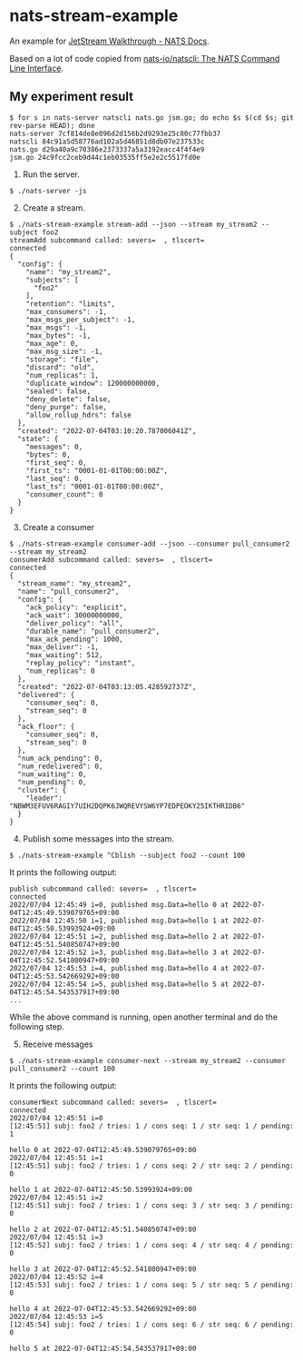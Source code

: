 nats-stream-example
===================

An example for [JetStream Walkthrough - NATS Docs](https://docs.nats.io/nats-concepts/jetstream/js_walkthrough).

Based on a lot of code copied from [nats-io/natscli: The NATS Command Line Interface](https://github.com/nats-io/natscli).

## My experiment result

```
$ for s in nats-server natscli nats.go jsm.go; do echo $s $(cd $s; git rev-parse HEAD); done
nats-server 7cf814de8e096d2d156b2d9293e25c80c77fbb37
natscli 84c91a5d58776ad102a5d46851d8db07e237533c
nats.go d29a40a9c70386e2373337a5a3192eacc4f4f4e9
jsm.go 24c9fcc2ceb9d44c1eb03535ff5e2e2c5517fd0e
```

1. Run the server.

```
$ ./nats-server -js
```


2. Create a stream.

```
$ ./nats-stream-example stream-add --json --stream my_stream2 --subject foo2
streamAdd subcommand called: severs=  , tlscert= 
connected
{
  "config": {
    "name": "my_stream2",
    "subjects": [
      "foo2"
    ],
    "retention": "limits",
    "max_consumers": -1,
    "max_msgs_per_subject": -1,
    "max_msgs": -1,
    "max_bytes": -1,
    "max_age": 0,
    "max_msg_size": -1,
    "storage": "file",
    "discard": "old",
    "num_replicas": 1,
    "duplicate_window": 120000000000,
    "sealed": false,
    "deny_delete": false,
    "deny_purge": false,
    "allow_rollup_hdrs": false
  },
  "created": "2022-07-04T03:10:20.787006041Z",
  "state": {
    "messages": 0,
    "bytes": 0,
    "first_seq": 0,
    "first_ts": "0001-01-01T00:00:00Z",
    "last_seq": 0,
    "last_ts": "0001-01-01T00:00:00Z",
    "consumer_count": 0
  }
}
```

3. Create a consumer

```
$ ./nats-stream-example consumer-add --json --consumer pull_consumer2 --stream my_stream2
consumerAdd subcommand called: severs=  , tlscert= 
connected
{
  "stream_name": "my_stream2",
  "name": "pull_consumer2",
  "config": {
    "ack_policy": "explicit",
    "ack_wait": 30000000000,
    "deliver_policy": "all",
    "durable_name": "pull_consumer2",
    "max_ack_pending": 1000,
    "max_deliver": -1,
    "max_waiting": 512,
    "replay_policy": "instant",
    "num_replicas": 0
  },
  "created": "2022-07-04T03:13:05.428592737Z",
  "delivered": {
    "consumer_seq": 0,
    "stream_seq": 0
  },
  "ack_floor": {
    "consumer_seq": 0,
    "stream_seq": 0
  },
  "num_ack_pending": 0,
  "num_redelivered": 0,
  "num_waiting": 0,
  "num_pending": 0,
  "cluster": {
    "leader": "NBWM3EFUV6RAGIY7UIH2DQPK6JWQREVYSW6YP7EDPEOKY25IKTHRIDB6"
  }
}
```

4. Publish some messages into the stream.

```
$ ./nats-stream-example ^Cblish --subject foo2 --count 100
```

It prints the following output:

```
publish subcommand called: severs=  , tlscert= 
connected
2022/07/04 12:45:49 i=0, published msg.Data=hello 0 at 2022-07-04T12:45:49.539079765+09:00
2022/07/04 12:45:50 i=1, published msg.Data=hello 1 at 2022-07-04T12:45:50.53993924+09:00
2022/07/04 12:45:51 i=2, published msg.Data=hello 2 at 2022-07-04T12:45:51.540850747+09:00
2022/07/04 12:45:52 i=3, published msg.Data=hello 3 at 2022-07-04T12:45:52.541800947+09:00
2022/07/04 12:45:53 i=4, published msg.Data=hello 4 at 2022-07-04T12:45:53.542669292+09:00
2022/07/04 12:45:54 i=5, published msg.Data=hello 5 at 2022-07-04T12:45:54.543537917+09:00
...
```

While the above command is running, open another terminal and do the following step.

5. Receive messages

```
$ ./nats-stream-example consumer-next --stream my_stream2 --consumer pull_consumer2 --count 100
```

It prints the following output:

```
consumerNext subcommand called: severs=  , tlscert= 
connected
2022/07/04 12:45:51 i=0
[12:45:51] subj: foo2 / tries: 1 / cons seq: 1 / str seq: 1 / pending: 1

hello 0 at 2022-07-04T12:45:49.539079765+09:00
2022/07/04 12:45:51 i=1
[12:45:51] subj: foo2 / tries: 1 / cons seq: 2 / str seq: 2 / pending: 0

hello 1 at 2022-07-04T12:45:50.53993924+09:00
2022/07/04 12:45:51 i=2
[12:45:51] subj: foo2 / tries: 1 / cons seq: 3 / str seq: 3 / pending: 0

hello 2 at 2022-07-04T12:45:51.540850747+09:00
2022/07/04 12:45:51 i=3
[12:45:52] subj: foo2 / tries: 1 / cons seq: 4 / str seq: 4 / pending: 0

hello 3 at 2022-07-04T12:45:52.541800947+09:00
2022/07/04 12:45:52 i=4
[12:45:53] subj: foo2 / tries: 1 / cons seq: 5 / str seq: 5 / pending: 0

hello 4 at 2022-07-04T12:45:53.542669292+09:00
2022/07/04 12:45:53 i=5
[12:45:54] subj: foo2 / tries: 1 / cons seq: 6 / str seq: 6 / pending: 0

hello 5 at 2022-07-04T12:45:54.543537917+09:00
```
